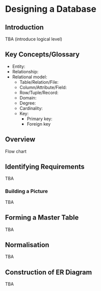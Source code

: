# Designing a Database

## Introduction
TBA (introduce logical level)

## Key Concepts/Glossary
- Entity:
- Relationship:
- Relational model:
  - Table/Relation/File:
  - Column/Attribute/Field:
  - Row/Tuple/Record:
  - Domain:
  - Degree:
  - Cardinality:
  - Key:
    - Primary key:
    - Foreign key

## Overview
Flow chart

## Identifying Requirements

TBA

### Building a Picture

TBA

## Forming a Master Table
TBA

## Normalisation
TBA

## Construction of ER Diagram
TBA
